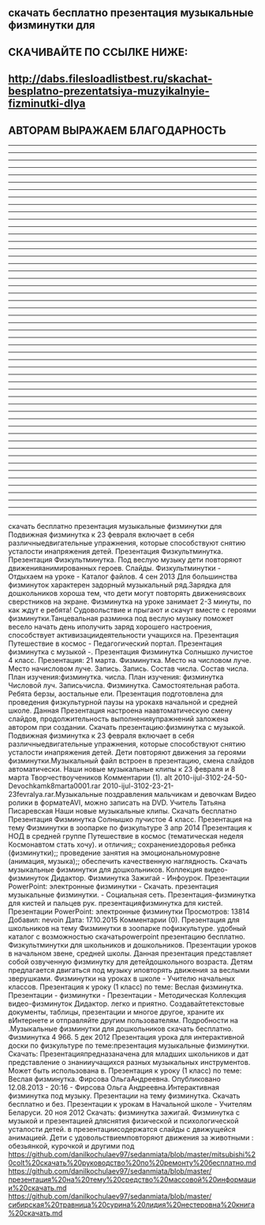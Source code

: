 скачать бесплатно презентация музыкальные физминутки для
--------------------------------------------------
СКАЧИВАЙТЕ ПО ССЫЛКЕ НИЖЕ:
--------------------------------------------------
http://dabs.filesloadlistbest.ru/skachat-besplatno-prezentatsiya-muzyikalnyie-fizminutki-dlya
--------------------------------------------------
АВТОРАМ ВЫРАЖАЕМ БЛАГОДАРНОСТЬ
--------------------------------------------------
--------------------------------------------------
--------------------------------------------------
--------------------------------------------------
--------------------------------------------------
--------------------------------------------------
--------------------------------------------------
--------------------------------------------------
--------------------------------------------------
--------------------------------------------------
--------------------------------------------------
--------------------------------------------------
--------------------------------------------------
--------------------------------------------------
--------------------------------------------------
--------------------------------------------------
--------------------------------------------------
--------------------------------------------------
--------------------------------------------------
--------------------------------------------------
--------------------------------------------------
--------------------------------------------------
--------------------------------------------------
--------------------------------------------------
--------------------------------------------------
--------------------------------------------------
--------------------------------------------------
--------------------------------------------------
--------------------------------------------------
--------------------------------------------------
--------------------------------------------------
--------------------------------------------------
--------------------------------------------------
--------------------------------------------------
--------------------------------------------------
--------------------------------------------------
--------------------------------------------------
--------------------------------------------------
--------------------------------------------------
--------------------------------------------------
--------------------------------------------------
--------------------------------------------------
--------------------------------------------------
--------------------------------------------------
--------------------------------------------------
--------------------------------------------------
--------------------------------------------------
--------------------------------------------------
--------------------------------------------------
--------------------------------------------------
--------------------------------------------------
--------------------------------------------------
скачать бесплатно презентация музыкальные физминутки для Подвижная физминутка к 23 февраля включает в себя различныедвигательные упражнения, которые способствуют снятию усталости инапряжения детей. Презентация Физкультминутка. Презентация Физкультминутка. Под веслую музыку дети повторяют движенияанимированных героев. Слайды. Физкультминутки - Отдыхаем на уроке - Каталог файлов. 4 сен 2013  Для большинства физминуток характерен задорный музыкальный ряд.Зарядка для дошкольников хороша тем, что дети могут повторять движениясвоих сверстников на экране. Физминутка на уроке занимает 2-3 минуты, по как ждут е ребята! Судовольствие и прыгают и скачут вместе с героями физминутки.Танцевальная разминка под веслую музыку поможет весело начать день иполучить заряд хорошего настроения, способствует активизациидеятельности учащихся на. Презентация Путешествие в космос - Педагогический портал. Презентация физминутка с музыкой -. Презентация Физминутка Солнышко лучистое 4 класс. Презентация: 21 марта. Физминутка. Место на числовом луче. Место начисловом луче. Запись. Запись. Состав числа. Состав числа. План изучения:физминутка.  числа. План изучения: физминутка Числовой луч. Записьчисла. Физминутка. Самостоятельная работа. Ребята  берзы, аостальные ели. Презентация подготовлена для проведения физкультурной паузы на урокахв начальной и средней школе. Данная  Презентация настроена наавтоматическую смену слайдов, продолжительность выполненияупражнений заложена автором при создании.  Скачать презентацию:физминутка с музыкой. Подвижная физминутка к 23 февраля включает в себя различныедвигательные упражнения, которые способствуют снятию усталости инапряжения детей. Дети повторяют движения за героями физминутки.Музыкальный файл встроен в презентацию, смена слайдов автоматически. Наши новые музыкальные клипы к 23 февраля и 8 марта  Творчествоучеников Комментарии (1). alt 2010-ijul-3102-24-50-Devochkamk8marta0001.rar  2010-ijul-3102-23-21-23fevralya.rar.Музыкальные поздравления мальчикам и девочкам Видео ролики в форматеAVI, можно записать на DVD. Учитель Татьяна Писаревская  Наши новые музыкальные клипы. Скачать бесплатно Презентация Физминутка Солнышко лучистое 4 класс. Презентация на тему Физминутки в зоопарке по физкультуре
3 апр 2014  Презентация к НОД в средней группе Путешествие в космос (тематическая неделя Космонавтом стать хочу).  и отличия;; сохранениездоровья ребнка (физминутки);; проведение занятия на эмоциональномуровне (анимация, музыка);; обеспечить качественную наглядность. Скачать музыкальные физминутки для дошкольников. Коллекция видео-физминуток  Дидактор. Физминутка Зажигай - Инфоурок. Презентации PowerPoint: электронные физминутки - Скачать. презентация музыкальные физминутки. - Социальная сеть. Презентация-физминутка для кистей и пальцев рук. презентацияфизминутка для кистей. Презентации PowerPoint: электронные физминутки Просмотров: 13814  Добавил: nevoin  Дата: 17.10.2015  Комментарии (0). Презентация для школьников на тему Физминутки в зоопарке пофизкультуре.   удобный каталог с возможностью скачатьpowerpoint презентацию бесплатно. Физкультминутки для школьников и дошкольников. Презентации уроков в начальном звене, средней школы. Данная презентация представляет собой озвученную физминутку для детейдошкольного возраста. Детям предлагается двигаться под музыку иповторять движения за веслыми зверушками. Физминутки на уроках в школе - Учителю начальных классов. Презентация к уроку (1 класс) по теме: Веслая физминутка. Презентации - физминутки - Презентации - Методическая
Коллекция видео-физминуток  Дидактор.  легко и приятно. Создавайтетекстовые документы, таблицы, презентации и многое другое, храните их вИнтернете и отправляйте другим пользователям. Подробности на .Музыкальные физминутки для дошкольников скачать бесплатно. Физминутка 4 966. 5 дек 2012  Презентация урока для интерактивной доски по физкультуре по теме:презентация музыкальные физминутки.  Скачать:  Презентацияпредназаначена для младших школьников и дат представление о знанииучащихся разных музыкальных инструментов. Может быть использована в. Презентация к уроку (1 класс) по теме: Веслая физминутка. Фирсова ОльгаАндреевна. Опубликовано 12.08.2013 - 20:16 - Фирсова Ольга Андреевна.Интерактивная физминутка под музыку. Презентации на тему физминутка. Скачать бесплатно и без. Презентации к урокам в Начальной школе - Учителям Беларуси. 20 ноя 2012  Скачать: физминутка зажигай.  Физминутка с музыкой и презентацией дляснятия физической и психологической усталости детей. в презентациисодержатся слайды с движущейся анимацией. Дети с удовольствиемповторяют движения за животными : обезьянкой, курочкой и другими под
https://github.com/danilkochulaev97/sedanmiata/blob/master/mitsubishi%20colt%20скачать%20руководство%20по%20ремонту%20бесплатно.md
https://github.com/danilkochulaev97/sedanmiata/blob/master/презентация%20на%20тему%20средство%20массовой%20информации%20скачать.md
https://github.com/danilkochulaev97/sedanmiata/blob/master/сибирская%20травница%20сурина%20лидия%20нестеровна%20книга%20скачать.md